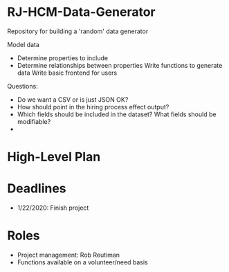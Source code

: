 # RJ-HCM-Data-Generator
Repository for building a 'random' data generator

Model data
 - Determine properties to include
 - Determine relationships between properties
Write functions to generate data
Write basic frontend for users

Questions:
* Do we want a CSV or is just JSON OK? 
* How should point in the hiring process effect output? 
* Which fields should be included in the dataset?  What fields should be modifiable?
*   

# High-Level Plan

# Deadlines

* 1/22/2020: Finish project

# Roles
* Project management: Rob Reutiman
* Functions available on a volunteer/need basis

